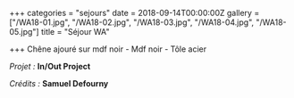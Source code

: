 +++
categories = "sejours"
date = 2018-09-14T00:00:00Z
gallery = ["/WA18-01.jpg", "/WA18-02.jpg", "/WA18-03.jpg", "/WA18-04.jpg", "/WA18-05.jpg"]
title = "Séjour WA"

+++
Chêne ajouré sur mdf noir - Mdf noir - Tôle acier

_Projet :_ **In/Out Project**

_Crédits :_ **Samuel Defourny**